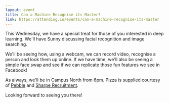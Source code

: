 ```yaml
---
layout: event
title: Can a Machine Recognise its Master?
link: https://attending.io/events/can-a-machine-recognise-its-master
---
```


This Wednesday, we have a special treat for those of you interested in deep
learning. We'll have Sunny discussing facial recognition and image searching.

We'll be seeing how, using a webcam, we can record video, recognise a person
and look them up online. If we have time, we'll also be seeing a simple face
swap and see if we can replicate those fun features we see in Facebook!

As always, we'll be in Campus North from 6pm. Pizza is supplied courtesy of
[Pebble](https://www.mypebble.co.uk) and
[Sharpe Recruitment](http://www.sharperecruitment).

Looking forward to seeing you there!
